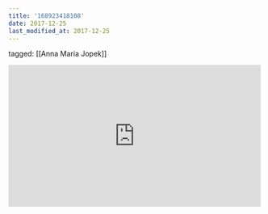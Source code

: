 ```yaml
---
title: '168923418108'
date: 2017-12-25
last_modified_at: 2017-12-25
---
```

tagged: [[Anna Maria Jopek]]
<iframe allow="accelerometer; autoplay; clipboard-write; encrypted-media; gyroscope; picture-in-picture" allowfullscreen="" frameborder="0" height="281" id="youtube_iframe" src="https://www.youtube.com/embed/FmXHCRtY794?feature=oembed&amp;enablejsapi=1&amp;origin=https://safe.txmblr.com&amp;wmode=opaque" width="500"></iframe>